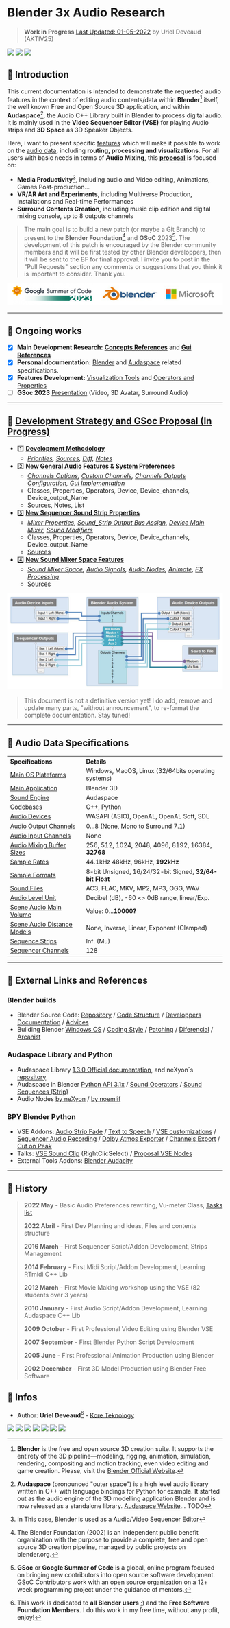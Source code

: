 # Blender 3x Audio Research

> **Work in Progress** [Last Updated: 01-05-2022]() by Uriel Deveaud (AKTIV25)

<img src="https://img.shields.io/badge/Blender-3+-green" /> <img src="https://img.shields.io/badge/Audaspace-C++-purple" /> <img src="https://img.shields.io/badge/Gsoc-2023-orange" /> 

## :radio_button: Introduction

This current documentation is intended to demonstrate the requested audio features in the context of editing audio contents/data within **Blender**[^1] itself, the well known Free and Open Source 3D application, and within **Audaspace**[^2], the Audio C++ Library built in Blender to process digital audio. It is mainly used in the **Video Sequencer Editor (VSE)** for playing Audio strips and **3D Space** as 3D Speaker Objects.

Here, i want to present specific [features](#radio_button-ongoing-works) which will make it possible to work on the [audio data](#radio_button-audio-data-specifications), including **routing, processing and visualizations**. For all users with basic needs in terms of **Audio Mixing**, this **[proposal](#radio_button-development-strategy-and-gsoc-proposal)** is focused on:
- **Media Productivity**[^3], including audio and Video editing, Animations, Games Post-production...
- **VR/AR Art and Experiments**, including Multiverse Production, Installations and Real-time Performances
- **Surround Contents Creation**, including music clip edition and digital mixing console, up to 8 outputs channels

> The main goal is to build a new patch (or maybe a Git Branch) to present to the **Blender Foundation**[^4] and **GSoC** 2023[^5]. The development of this patch is encouraged by the Blender community members and it will be first tested by other Blender developpers, then it will be sent to the BF for final approval. I invite you to post in the "Pull Requests" section any comments or suggestions that you think it is important to consider. Thank you.

![Mix](https://github.com/KoreTeknology/Blender-3x-Audio-Research/blob/main/images/proposal_band.jpg)

---

## :radio_button: Ongoing works

- [x] **Main Development Research:** **[Concepts References](research-concepts-references.md)** and **[Gui References](research-gui-references.md)**
- [x] **Personal documentation:** [Blender](blender-related-specs.md) and [Audaspace](audaspace-related-specs.md) related specifications.
- [x] **Features Development:** [Visualization Tools](blender-audio-visualizations.md) and [Operators and Properties](blender-audio-operators.md)
- [ ] **GSoc 2023** [Presentation](proposal-gsoc-presentation.md) (Video, 3D Avatar, Surround Audio)

---

## :large_blue_circle: [Development Strategy and GSoc Proposal (In Progress)]()


- :one: **[Development Methodology](audio-dev-strategy.md)**
  - *[Priorities](audio-dev-strategy.md), [Sources](sources/sources-intro.md), [Diff](sources/sources-intro.md), [Notes](notes.md)*
- :two: **[New General Audio Features & System Preferences](proposal-audio-system.md)**
  - *[Channels Options](proposal-audio-system.md#speaker-channels-options), [Custom Channels](proposal-audio-system.md#speaker-custom-channels), [Channels Outputs Configuration](proposal-audio-system.md#speaker-channels-outputs-configuration), [Gui Implementation](proposal-audio-system.md#speaker-gui-implementation)*
  - Classes, Properties, Operators, Device, Device_channels, Device_output_Name
  - [Sources](sources/sources-intro.md), Notes, List
- :three: **[New Sequencer Sound Strip Properties](proposal-audio-clip.md)**
  - *[Mixer Properties](), [Sound_Strip Output Bus Assign](), [Device Main Mixer](), [Sound Modifiers]()*
  - Classes, Properties, Operators, Device, Device_channels, Device_output_Name
  - [Sources](sources/sources-intro.md)
- :four: **[New Sound Mixer Space Features](proposal-sound-mixer.md)**
  - *[Sound Mixer Space](), [Audio Signals](), [Audio Nodes](), [Animate](), [FX Processing]()*
  - [Sources](sources/sources-intro.md)


![Mix](https://github.com/KoreTeknology/Blender-3x-Audio-Research/blob/main/images/bas.jpg)

> This document is not a definitive version yet! I do add, remove and update many parts, "without announcement", to re-format the complete documentation. Stay tuned!

---

## :radio_button: Audio Data Specifications

<table>
<tr>
<th align="left", width="250">Specifications</th>
<th align="left", width="632">Details</th>
</tr>
<tr>
<td><a href="/">Main OS Plateforms</a></td>
<td align="left">Windows, MacOS, Linux (32/64bits operating systems)</td>
</tr>
<tr>
<td><a href="/">Main Application</a></td>
<td align="left">Blender 3D</td>
</tr>
<tr>
<td><a href="/">Sound Engine</a></td>
<td align="left">Audaspace</td>
</tr>
<tr>
<td><a href="/">Codebases</a></td>
<td align="left">C++, Python</td>
</tr>
<tr>
<td><a href="/">Audio Devices</a></td>
<td align="left">WASAPI (ASIO), OpenAL, OpenAL Soft, SDL</td>
</tr>
<tr>
<td><a href="/">Audio Output Channels</a></td>
<td align="left">0...8 (None, Mono to Surround 7.1)</td>
</tr>
<tr>
<td><a href="/">Audio Input Channels</a></td>
<td align="left">None</td>
</tr>
<tr>
<td><a href="/">Audio Mixing Buffer Sizes</a></td>
  <td align="left">256, 512, 1024, 2048, 4096, 8192, 16384, <b>32768</b></td>
</tr>
<tr>
<td><a href="/">Sample Rates</a></td>
<td align="left">44.1kHz 48kHz, 96kHz, <b>192kHz</b></td>
</tr>
<tr>
<td><a href="/">Sample Formats</a></td>
<td align="left">8-bit Unsigned, 16/24/32-bit Signed, <b>32/64-bit Float</b></td>
</tr>
<tr>
<td><a href="/">Sound Files</a></td>
<td align="left">AC3, FLAC, MKV, MP2, MP3, OGG, WAV</td>
</tr>
<tr>
<td><a href="/">Audio Level Unit</a></td>
<td align="left">Decibel (dB), -60 <> 0dB range, linear/Exp.</td>
</tr>
<tr>
<td><a href="/">Scene Audio Main Volume</a></td>
  <td align="left">Value: 0...<b>10000?</b></td>
</tr>
<tr>
<td><a href="/">Scene Audio Distance Models</a></td>
  <td align="left">None, Inverse, Linear, Exponent (Clamped)</td>
</tr>
<tr>
<td><a href="/">Sequence Strips</a></td>
<td align="left">Inf. (Mu)</td>
</tr>
<tr>
<td><a href="/">Sequencer Channels</a></td>
<td align="left">128</td>
</tr>
</table>

---

## :radio_button: External Links and References

### Blender builds

- Blender Source Code: [Repository](https://github.com/blender) / [Code Structure](https://wiki.blender.org/wiki/Source/File_Structure) / [Developpers Documentation](https://www.blender.org/get-involved/developers/) / [Advices](https://wiki.blender.org/wiki/Developer_Intro/Advice)
- Building Blender [Windows OS](https://wiki.blender.org/wiki/Building_Blender/Windows) / [Coding Style](https://wiki.blender.org/wiki/Style_Guide) / [Patching](https://wiki.blender.org/wiki/Process/Contributing_Code) / [Diferencial](https://secure.phabricator.com/book/phabricator/article/differential/) / [Arcanist](https://wiki.blender.org/wiki/Tools/CodeReview#Use_Arcanist)

### Audaspace Library and Python

- Audaspace Library [1.3.0 Official documentation](https://audaspace.github.io/), and neXyon´s [repository](https://github.com/neXyon/audaspace)
- Audaspace in Blender [Python API 3.1x](https://docs.blender.org/api/3.1/aud.html) / [Sound Operators](https://docs.blender.org/api/3.1/bpy.ops.sound.html) / [Sound Sequences (Strip)](https://docs.blender.org/api/3.1/bpy.types.SoundSequence.html?highlight=audio%20strip#soundsequence-sequence)
- Audio Nodes [by neXyon](https://github.com/neXyon/audionodes) / [by noemlif](https://github.com/nomelif/Audionodes)

### BPY Blender Python

- VSE Addons: [Audio Strip Fade](https://github.com/snuq/VSEQF) / [Text to Speech](https://github.com/technisculpt/blender-text-to-speech-gtts) / [VSE customizations](https://github.com/Botmasher/blender-vse-customizations) / [Sequencer Audio Recording](https://github.com/britalmeida/push_to_talk) / [Dolby Atmos Exporter](https://github.com/iluvcapra/soundobjects_blender_addon) / [Channels Export](https://github.com/samytichadou/Audio_Channels_Export) / [Cut on Peak](https://github.com/OllyFunkster/bangingcuts)
- Talks: [VSE Sound Clip](https://blender.community/c/rightclickselect/vQ65/) (RightClicSelect) / [Proposal VSE Nodes](https://devtalk.blender.org/t/proposal-using-compositor-nodes-on-vse-strips/21732)
- External Tools Addons: [Blender Audacity](https://github.com/tin2tin/audacity_tools_for_blender)

---

## :radio_button: History

> **2022 May** - Basic Audio Preferences rewriting, Vu-meter Class, [Tasks list](Tasks.md)
>
> **2022 Abril** - First Dev Planning and ideas, Files and contents structure
>
> **2016 March** - First Sequencer Script/Addon Development, Strips Management
> 
> **2014 February** - First Midi Script/Addon Development, Learning RTmidi C++ Lib
> 
> **2012 March** - First Movie Making workshop using the VSE (82 students over 3 years)
>
> **2010 January** - First Audio Script/Addon Development, Learning Audaspace C++ Lib
>
> **2009 October** - First Professional Video Editing using Blender VSE
>
> **2007 September** - First Blender Python Script Development
>
> **2005 June** - First Professional Animation Production using Blender
>
> **2002 December** - First 3D Model Production using Blender Free Software

## :radio_button: Infos

* Author: **Uriel Deveaud**[^note] - [Kore Teknology](https://github.com/KoreTeknology) 

<img src="https://img.shields.io/badge/CG Art-1995-red" /> <img src="https://img.shields.io/badge/3D Blender-2002-red" /> <img src="https://img.shields.io/badge/Python Dev-2005-red" /> <img src="https://img.shields.io/badge/3D Trainer-2008-red" /> <img src="https://img.shields.io/badge/Coding Trainer-2010-red" /> <img src="https://img.shields.io/badge/GE-2015-darkorange" /> <img src="https://img.shields.io/badge/VR-2017-darkorange" />

[^1]: **Blender** is the free and open source 3D creation suite. It supports the entirety of the 3D pipeline—modeling, rigging, animation, simulation, rendering, compositing and motion tracking, even video editing and game creation. Please, visit the [Blender Official Website](https://www.blender.org/).
[^2]: **Audaspace** (pronounced "outer space") is a high level audio library written in C++ with language bindings for Python for example. It started out as the audio engine of the 3D modelling application Blender and is now released as a standalone library. [Audaspace Website](https://audaspace.github.io/)... TODO
[^3]: In This case, Blender is used as a Audio/Video Sequencer Editor
[^4]: The Blender Foundation (2002) is an independent public benefit organization with the purpose to provide a complete, free and open source 3D creation pipeline, managed by public projects on blender.org.
[^5]: **GSoc** or **Google Summer of Code** is a global, online program focused on bringing new contributors into open source software development. GSoC Contributors work with an open source organization on a 12+ week programming project under the guidance of mentors.
[^note]:
    This work is dedicated to **all Blender users** ;) and the **Free Software Foundation Members**.
    I do this work in my free time, without any profit, enjoy!
